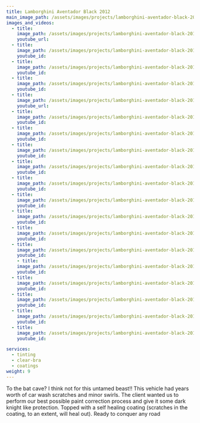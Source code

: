 ```yaml
---
title: Lamborghini Aventador Black 2012
main_image_path: /assets/images/projects/lamborghini-aventador-black-2012/20150706_114915.jpg
images_and_videos:
  - title:
    image_path: /assets/images/projects/lamborghini-aventador-black-2012/20151121_125115.jpg
    youtube_url:
  - title:
    image_path: /assets/images/projects/lamborghini-aventador-black-2012/20150706_115010.jpg
    youtube_id:
  - title:
    image_path: /assets/images/projects/lamborghini-aventador-black-2012/20150706_114948.jpg
    youtube_id:
  - title:
    image_path: /assets/images/projects/lamborghini-aventador-black-2012/20150706_114930.jpg
    youtube_id:
  - title:
    image_path: /assets/images/projects/lamborghini-aventador-black-2012/20150706_114903.jpg
    youtube_url:
  - title:
    image_path: /assets/images/projects/lamborghini-aventador-black-2012/20150706_114805.jpg
    youtube_id:
  - title:
    image_path: /assets/images/projects/lamborghini-aventador-black-2012/20150706_114744.jpg
    youtube_id:
  - title:
    image_path: /assets/images/projects/lamborghini-aventador-black-2012/20150705_170655.jpg
    youtube_id:
  - title:
    image_path: /assets/images/projects/lamborghini-aventador-black-2012/20150703_205534.jpg
    youtube_id:
  - title:
    image_path: /assets/images/projects/lamborghini-aventador-black-2012/20150703_132457.jpg
    youtube_id:
  - title:
    image_path: /assets/images/projects/lamborghini-aventador-black-2012/20150703_132433.jpg
    youtube_id:
  - title:
    image_path: /assets/images/projects/lamborghini-aventador-black-2012/880x0_p1a4s35l7jm9fpjdj6fuod14gv1b.jpg
    youtube_id:
  - title:
    image_path: /assets/images/projects/lamborghini-aventador-black-2012/880x0_p1a4s35l7jlsukvq1k3k2icprq1d.jpg
    youtube_id:
  - title:
    image_path: /assets/images/projects/lamborghini-aventador-black-2012/880x0_p1a4s35l7jcgpjeg1n2d12ofbe91e.jpg
    youtube_id:
    - title:
    image_path: /assets/images/projects/lamborghini-aventador-black-2012/880x0_p1a4s35l7j1912c6tbesrlkst61c.jpg
    youtube_id:
  - title:
    image_path: /assets/images/projects/lamborghini-aventador-black-2012/880x0_p1a4s35l7j1n7s1lsr16oi1b323gq19.jpg
    youtube_id:
  - title:
    image_path: /assets/images/projects/lamborghini-aventador-black-2012/880x0_p1a4s35l7j1lnfv09149l1lba107718.jpg
    youtube_id:
  - title:
    image_path: /assets/images/projects/lamborghini-aventador-black-2012/880x0_p1a4s35l7j1l5kqmi1fao6cubbq1a.jpg
    youtube_id:
  - title:
    image_path: /assets/images/projects/lamborghini-aventador-black-2012/880x0_aventador_cover.jpg
    youtube_id:

services:
  - tinting
  - clear-bra
  - coatings
weight: 9
---
```

To the bat cave? I think not for this untamed beast!! This vehicle had years worth of car wash scratches and minor swirls. The client wanted us to perform our best possible paint correction process and give it some dark knight like protection. Topped with a self healing coating (scratches in the coating, to an extent, will heal out). Ready to conquer any road
